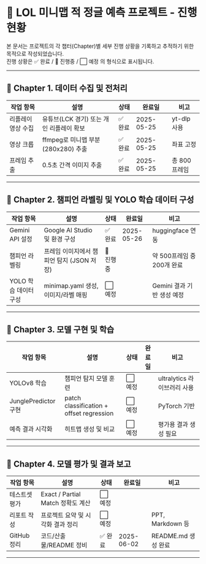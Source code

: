 
# 🧠 LOL 미니맵 적 정글 예측 프로젝트 - 진행 현황

본 문서는 프로젝트의 각 챕터(Chapter)별 세부 진행 상황을 기록하고 추적하기 위한 목적으로 작성되었습니다.  
진행 상황은 ✅ 완료 / 🔄 진행중 / ⬜ 예정 의 형식으로 표시됩니다.

---

## 📁 Chapter 1. 데이터 수집 및 전처리

| 작업 항목 | 설명 | 상태 | 완료일 | 비고 |
|-----------|------|------|--------|------|
| 리플레이 영상 수집 | 유튜브(LCK 경기) 또는 개인 리플레이 확보 | ✅ 완료 | 2025-05-25 | yt-dlp 사용 |
| 영상 크롭 | ffmpeg로 미니맵 부분 (280x280) 추출 | ✅ 완료 | 2025-05-25 | 좌표 고정 |
| 프레임 추출 | 0.5초 간격 이미지 추출 | ✅ 완료 | 2025-05-25 | 총 800 프레임 |

---

## 📁 Chapter 2. 챔피언 라벨링 및 YOLO 학습 데이터 구성

| 작업 항목 | 설명 | 상태 | 완료일 | 비고 |
|-----------|------|------|--------|------|
| Gemini API 설정 | Google AI Studio 및 환경 구성 | ✅ 완료 | 2025-05-26 | huggingface 연동 |
| 챔피언 라벨링 | 프레임 이미지에서 챔피언 탐지 (JSON 저장) | 🔄 진행중 |  | 약 500프레임 중 200개 완료 |
| YOLO 학습 데이터 구성 | minimap.yaml 생성, 이미지/라벨 매핑 | ⬜ 예정 |  | Gemini 결과 기반 생성 예정 |

---

## 📁 Chapter 3. 모델 구현 및 학습

| 작업 항목 | 설명 | 상태 | 완료일 | 비고 |
|-----------|------|------|--------|------|
| YOLOv8 학습 | 챔피언 탐지 모델 훈련 | ⬜ 예정 |  | ultralytics 라이브러리 사용 |
| JunglePredictor 구현 | patch classification + offset regression | ⬜ 예정 |  | PyTorch 기반 |
| 예측 결과 시각화 | 히트맵 생성 및 비교 | ⬜ 예정 |  | 평가용 결과 생성 필요 |

---

## 📁 Chapter 4. 모델 평가 및 결과 보고

| 작업 항목 | 설명 | 상태 | 완료일 | 비고 |
|-----------|------|------|--------|------|
| 테스트셋 평가 | Exact / Partial Match 정확도 계산 | ⬜ 예정 |  | |
| 리포트 작성 | 프로젝트 요약 및 시각화 결과 정리 | ⬜ 예정 |  | PPT, Markdown 등 |
| GitHub 정리 | 코드/산출물/README 정비 | ✅ 완료 | 2025-06-02 | README.md 생성 완료 |

---
